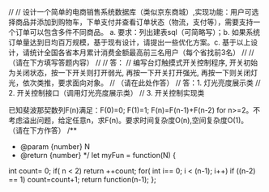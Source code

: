 // // 设计一个简单的电商销售系统数据库（类似京东商城）,实现功能：用户可选择商品并添加到购物车，下单支付并查看订单状态（物流，支付等），需要支持一个订单可以包含多件不同商品。 a. 要求：列出建表sql（可简略写）；b. 如果系统订单量达到日均百万规模，基于现有设计，请提出一些优化方案。c. 基于以上设计，请统计全国各省本月累计消费金额最高前三名用户（每个省找前3名）
// // （请在下方填写答题内容）
// // 答：
// 编写台灯触摸式开关控制程序, 开关初始为关闭状态，按一下开关则打开弱光, 再按一下开关打开强光, 再按一下则关闭灯光，依次类推，要求面向对象。
// （请在此处作答）
// 答：1. 灯光亮度展示类
//   2. 开关控制接口（调用灯光亮度展示类）
//   3. 开关控制实现类

已知斐波那契数列F(n)满足：F(0)=0; F(1)=1; F(n)=F(n-1)+F(n-2) for n>=2。不考虑溢出问题，给定任意n，求F(n)。要求时间复杂度O(n),空间复杂度O(1)。
（请在下方作答）
/**
 * @param {number} N
 * @return {number}
 */
let myFun = function(N) {

  int count= 0;
  if( n < 2)
    return ++count;
  for( int i== 0; i < (n-1); i++)
    if ((n-2) == 1)
      count=count+1;
  return function(n-1);
};